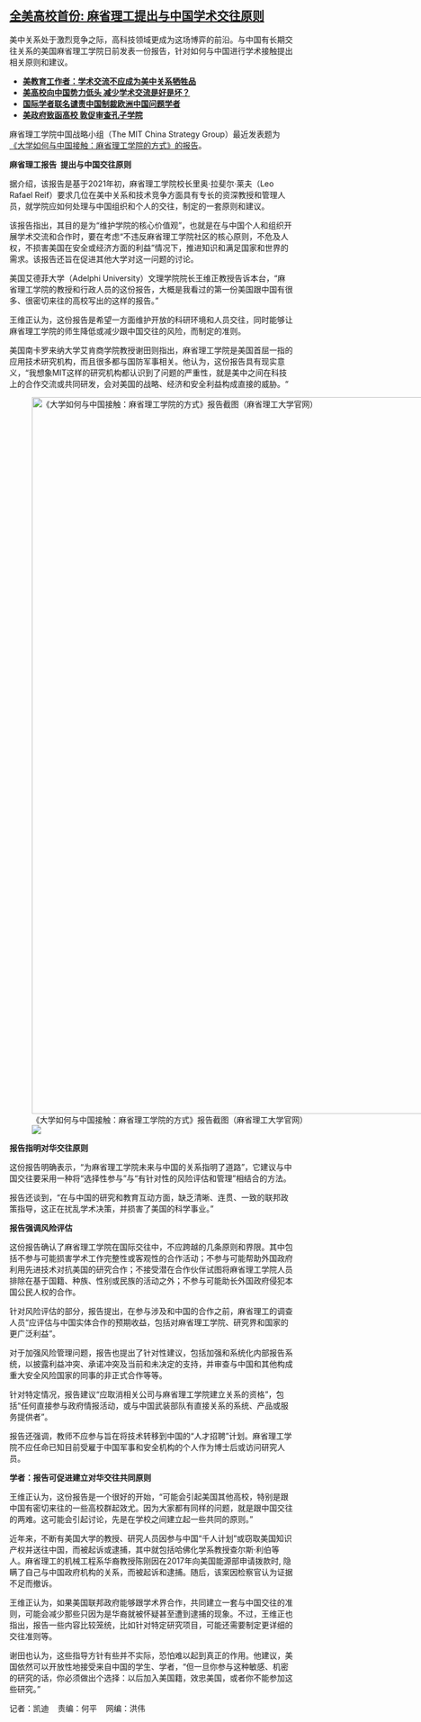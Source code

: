 <!--1669063560000-->
[全美高校首份: 麻省理工提出与中国学术交往原则](https://www.rfa.org/mandarin/yataibaodao/junshiwaijiao/kw-11212022130924.html)
------

<p><span style="font-weight: 400;">美中关系处于激烈竞争之际，高科技领域更成为这场博弈的前沿。与中国有长期交往关系的美国麻省理工学院日前发表一份<a href="https://global.mit.edu/wp-content/uploads/2022/11/FINALUniversity-Engagement-with-China_An-MIT-Approach-Nov2022.pdf"></a>报告，针对如何与中国进行学术接触提出相关原则和建议。</span></p><p><strong> </strong></p><ul><li><span class="result-title"><a class="state-published" href="https://www.rfa.org/mandarin/yataibaodao/kejiaowen/hc-04122021110412.html"><strong>美教育工作者：学术交流不应成为美中关系牺牲品</strong></a></span><span class="result-title"></span></li><li><a href="https://www.rfa.org/mandarin/yataibaodao/kejiaowen/cm-12112020150113.html"><strong>美高校向中国势力低头 减少学术交流是好是坏？</strong></a></li><li><strong><a href="https://www.rfa.org/mandarin/Xinwen/4-03302021121144.html">国际学者联名谴责中国制裁欧洲中国问题学者</a></strong></li><li><span class="result-title"><a class="state-published" href="https://www.rfa.org/mandarin/yataibaodao/kejiaowen/hc-10122020133733.html"><strong>美政府致函高校 敦促审查孔子学院</strong></a></span></li></ul><p><strong> </strong></p><p><span style="font-weight: 400;">麻省理工学院中国战略小组（The MIT China Strategy Group）最近发表题为<a href="https://global.mit.edu/wp-content/uploads/2022/11/FINALUniversity-Engagement-with-China_An-MIT-Approach-Nov2022.pdf">《大学如何与中国接触：麻省理工学院的方式》的报告</a>。</span></p><p><b>麻省理工报告  提出与中国交往原则</b></p><p><span style="font-weight: 400;">据介绍，该报告是基于2021年初，麻省理工学院校长里奥·拉斐尔·莱夫（Leo Rafael Reif）要求几位在美中关系和技术竞争方面具有专长的资深教授和管理人员，就学院应如何处理与中国组织和个人的交往，制定的一套原则和建议。</span></p><p><span style="font-weight: 400;">该报告指出，其目的是为“维护学院的核心价值观”，也就是在与中国个人和组织开展学术交流和合作时，要在考虑“不违反麻省理工学院社区的核心原则，不危及人权，不损害美国在安全或经济方面的利益”情况下，推进知识和满足国家和世界的需求。该报告还旨在促进其他大学对这一问题的讨论。</span></p><p><span style="font-weight: 400;">美国艾德菲大学（Adelphi University）文理学院院长王维正教授告诉本台，“麻省理工学院的教授和行政人员的这份报告，大概是我看过的第一份美国跟中国有很多、很密切来往的高校写出的这样的报告。”</span></p><p><span style="font-weight: 400;">王维正认为，这份报告是希望一方面维护开放的科研环境和人员交往，同时能够让麻省理工学院的师生降低或减少跟中国交往的风险，而制定的准则。</span></p><p><span style="font-weight: 400;">美国南卡罗来纳大学艾肯商学院教授谢田则指出，麻省理工学院是美国首屈一指的应用技术研究机构，而且很多都与国防军事相关。他认为，这份报告具有现实意义，“我想象MIT这样的研究机构都认识到了问题的严重性，就是美中之间在科技上的合作交流或共同研发，会对美国的战略、经济和安全利益构成直接的威胁。“</span></p><p><span style="font-weight: 400;"><figure class="image-richtext image-inline captioned" style="width:1280px;"><img alt="《大学如何与中国接触：麻省理工学院的方式》报告截图（麻省理工大学官网）" height="1274" src="https://www.rfa.org/mandarin/yataibaodao/junshiwaijiao/kw-11212022130924.html/china_square_cover-01.jpg/@@images/03c55f0f-4ee4-4088-865c-c59f0546d599.jpeg" title="China_square_cover-01.jpg" width="1280"/><figcaption class="image-caption">《大学如何与中国接触：麻省理工学院的方式》报告截图（麻省理工大学官网）</figcaption><small></small><div id="zoomattribute"><a data-caption="《大学如何与中国接触：麻省理工学院的方式》报告截图（麻省理工大学官网）" data-fancybox="" href="https://www.rfa.org/mandarin/yataibaodao/junshiwaijiao/kw-11212022130924.html/china_square_cover-01.jpg" id="single_image" title="《大学如何与中国接触：麻省理工学院的方式》报告截图（麻省理工大学官网）"><img src="/++plone++rfa-resources/img/icon-zoom.png"/></a></div></figure></span></p><p><b>报告指明对华交往原则</b></p><p><span style="font-weight: 400;">这份报告明确表示，“为麻省理工学院未来与中国的关系指明了道路”，它建议与中国交往要采用一种将“选择性参与”与“有针对性的风险评估和管理”相结合的方法。</span></p><p><span style="font-weight: 400;">报告还谈到，“在与中国的研究和教育互动方面，缺乏清晰、连贯、一致的联邦政策指导，这正在扰乱学术决策，并损害了美国的科学事业。”</span></p><p><b>报告强调风险评估</b></p><p><span style="font-weight: 400;">这份报告确认了麻省理工学院在国际交往中，不应跨越的几条原则和界限。其中包括不参与可能损害学术工作完整性或客观性的合作活动；不参与可能帮助外国政府利用先进技术对抗美国的研究合作；不接受潜在合作伙伴试图将麻省理工学院人员排除在基于国籍、种族、性别或民族的活动之外；不参与可能助长外国政府侵犯本国公民人权的合作。</span></p><p><span style="font-weight: 400;">针对风险评估的部分，报告提出，在参与涉及和中国的合作之前，麻省理工的调查人员“应评估与中国实体合作的预期收益，包括对麻省理工学院、研究界和国家的更广泛利益”。</span></p><p><span style="font-weight: 400;">对于加强风险管理问题，报告也提出了针对性建议，包括加强和系统化内部报告系统，以披露利益冲突、承诺冲突及当前和未决定的支持，并审查与中国和其他构成重大安全风险国家的同事的非正式合作等等。</span></p><p><span style="font-weight: 400;">针对特定情况，报告建议“应取消相关公司与麻省理工学院建立关系的资格”，包括“任何直接参与政府情报活动，或与中国武装部队有直接关系的系统、产品或服务提供者”。</span></p><p><span style="font-weight: 400;">报告还强调，教师不应参与旨在将技术转移到中国的“人才招聘”计划。麻省理工学院不应任命已知目前受雇于中国军事和安全机构的个人作为博士后或访问研究人员。</span></p><p><b>学者：报告可促进建立对华交往共同原则</b></p><p><span style="font-weight: 400;">王维正认为，这份报告是一个很好的开始，“可能会引起美国其他高校，特别是跟中国有密切来往的一些高校群起效尤。因为大家都有同样的问题，就是跟中国交往的两难。这可能会引起讨论，先是在学校之间建立起一些共同的原则。”</span></p><p><span style="font-weight: 400;">近年来，不断有美国大学的教授、研究人员因参与中国“千人计划”或窃取美国知识产权并送往中国，而被起诉或逮捕，其中就包括哈佛化学系教授查尔斯·利伯等人。麻省理工的机械工程系华裔教授陈刚因在2017年向美国能源部申请拨款时, 隐瞒了自己与中国政府机构的关系，而被起诉和逮捕。随后，该案因检察官认为证据不足而撤诉。</span></p><p><span style="font-weight: 400;">王维正认为，如果美国联邦政府能够跟学术界合作，共同建立一套与中国交往的准则，可能会减少那些只因为是华裔就被怀疑甚至遭到逮捕的现象。不过，王维正也指出，报告一些内容比较笼统，比如针对特定研究项目，可能还需要制定更详细的交往准则等。</span></p><p><span style="font-weight: 400;">谢田也认为，这些指导方针有些并不实际，恐怕难以起到真正的作用。他建议，美国依然可以开放性地接受来自中国的学生、学者，“但一旦你参与这种敏感、机密的研究的话，你必须做出个选择：以后加入美国籍，效忠美国，或者你不能参加这些研究。”</span></p><p><strong> </strong></p><p><span style="font-weight: 400;">记者：凯迪    责编：何平    网编：洪伟</span><span class="result-title"><strong></strong></span><span class="result-title"><strong></strong></span></p>
